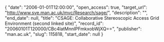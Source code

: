{
  "date": "2006-01-01T12:00:00", 
  "open_access": true, 
  "target_url": "http://www.sve.man.ac.uk/mvc/Research/sage/", 
  "description": "", 
  "end_date": null, 
  "title": "CSAGE: Collaborative Stereoscopic Access Grid Environment (second linked site)", 
  "record_id": "20060101T120000/CBc4latMnnIPFmkxobWjXQ==", 
  "publisher": "man.ac.uk", 
  "slug": 115818, 
  "start_date": null
}

